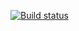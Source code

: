 [![Build status](https://ci.appveyor.com/api/projects/status/o2sr0qoke9lqfr2o?svg=true)](https://ci.appveyor.com/project/Ksenia-Mesh/react-router2)

